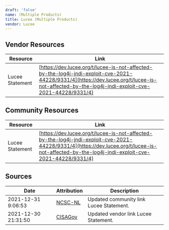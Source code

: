 ```yaml
---
draft: 'false'
name: (Multiple Products)
title: Lucee (Multiple Products)
vendor: Lucee
---
```


## Vendor Resources
| Resource | Link |
| --- | --- |
| Lucee Statement | [https://dev.lucee.org/t/lucee-is-not-affected-by-the-log4j-jndi-exploit-cve-2021-44228/9331/4](https://dev.lucee.org/t/lucee-is-not-affected-by-the-log4j-jndi-exploit-cve-2021-44228/9331/4) |

## Community Resources
| Resource | Link |
| --- | --- |
| Lucee Statement | [https://dev.lucee.org/t/lucee-is-not-affected-by-the-log4j-jndi-exploit-cve-2021-44228/9331/4](https://dev.lucee.org/t/lucee-is-not-affected-by-the-log4j-jndi-exploit-cve-2021-44228/9331/4) |


## Sources
| Date | Attribution | Description |
| --- | --- | --- |
| 2021-12-31 9:06:53 | [NCSC-NL](https://github.com/NCSC-NL/log4shell/blob/main/software/README.md) | Updated community link Lucee Statement.  |
| 2021-12-30 21:31:50 | [CISAGov](https://raw.githubusercontent.com/cisagov/log4j-affected-db/develop/README.md) | Updated vendor link Lucee Statement.  |
